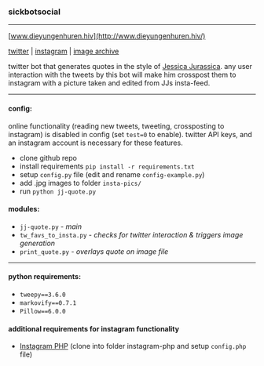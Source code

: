 ### sickbotsocial
______

[logo]: http://www.dieyungenhuren.hiv/sickbotsocial/ava.jpg "sickbotsocial"

[www.dieyungenhuren.hiv](http://www.dieyungenhuren.hiv/)

[twitter](www.twitter.com/sickbotsocial/) | 
[instagram](www.instagram.com/sickbotsocial/) |
[image archive](www.dieyungenhuren.hiv/sickbotsocial/img/e)

twitter bot that generates quotes in the style of [Jessica Jurassica](http://www.twitter.com/sickbutsocial/). any user interaction with the tweets by this bot will make him crosspost them to instagram with a picture taken and edited from JJs insta-feed.

______

#### config:
online functionality (reading new tweets, tweeting, crossposting to instagram) is disabled in config (set `test=0` to enable). twitter API keys, and an instagram account is necessary for these features.

- clone github repo
- install requirements `pip install -r requirements.txt`
- setup `config.py` file (edit and rename `config-example.py`)
- add .jpg images to folder `insta-pics/`
- run `python jj-quote.py`

#### modules:
- `jj-quote.py` - *main*
- `tw_favs_to_insta.py` - *checks for twitter interaction & triggers image generation*
- `print_quote.py` - *overlays quote on image file*

________

#### python requirements: 
- `tweepy==3.6.0`
- `markovify==0.7.1`
- `Pillow==6.0.0`

#### additional requirements for instagram functionality
- [Instagram PHP](https://github.com/mgp25/Instagram-API) (clone into folder instagram-php and setup `config.php` file)

